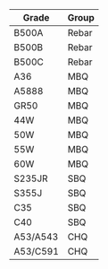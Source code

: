 | **Grade** 	| **Group** 	|
|-----------	|-----------	|
| B500A     	| Rebar     	|
| B500B     	| Rebar     	|
| B500C     	| Rebar     	|
| A36       	| MBQ       	|
| A5888     	| MBQ       	|
| GR50      	| MBQ       	|
| 44W       	| MBQ       	|
| 50W       	| MBQ       	|
| 55W       	| MBQ       	|
| 60W       	| MBQ       	|
| S235JR    	| SBQ       	|
| S355J     	| SBQ       	|
| C35       	| SBQ       	|
| C40       	| SBQ       	|
| A53/A543  	| CHQ       	|
| A53/C591  	| CHQ       	|
